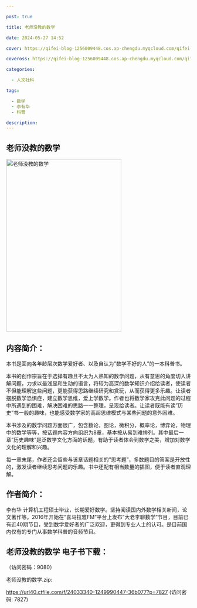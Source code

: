 ```yaml
---

post: true

title: 老师没教的数学

date: 2024-05-27 14:52

cover: https://qifei-blog-1256009448.cos.ap-chengdu.myqcloud.com/qifei-blog/660aac719f345e8d0335196f.jpg

coveross: https://qifei-blog-1256009448.cos.ap-chengdu.myqcloud.com/qifei-blog/660aac719f345e8d0335196f.jpg

categories:

  - 人文社科

tags:

  - 数学
  - 李有华
  - 科普

description:
---
```


## 老师没教的数学
<img alt="老师没教的数学 " class="aligncenter loading" data-was-processed="true" decoding="async" fetchpriority="high" height="471" src="https://qifei-blog-1256009448.cos.ap-chengdu.myqcloud.com/qifei-blog/660aac719f345e8d0335196f.jpg" style="cursor: zoom-in;" width="314"/>

## 内容简介：

本书是面向各年龄层次数学爱好者、以及自认为”数学不好的人”的一本科普书。

本书的创作宗旨在于选择有趣且不太为人熟知的数学问题，从有意思的角度切入讲解问题，力求以最浅显和生动的语言，将较为高深的数学知识介绍给读者，使读者不但能理解这些问题，更能获得思路继续研究和赏玩，从而获得更多乐趣。让读者摆脱数学恐惧症，建立数学思维，爱上学数学。作者也将数学家攻克此问题的过程中所遇到的困难，解决困难的思路一一整理，呈现给读者。让读者既能有读”历史”书一般的趣味，也能感受数学家的高超思维模式与某些问题的意外困难。

本书涉及的数学问题方面很广，包含数论，图论，微积分，概率论，博弈论，物理中的数学等等，按话题内容方向组织为8章，基本按从易到难排列。其中最后一章”历史趣味”是泛数学文化方面的话题，有助于读者体会到数学之美，增加对数学文化的理解和兴趣。

每一章末尾，作者还会留些与该章话题相关的”思考题”，多数题目的答案是开放性的，激发读者继续思考问题的乐趣。书中还配有相当数量的插图，便于读者直观理解。

## 作者简介：

李有华 计算机工程硕士毕业，长期爱好数学。坚持阅读国内外数学相关新闻，论文著作等。2016年开始在”喜马拉雅FM”平台上发布”大老李聊数学”节目，目前已有近40期节目，受到数学爱好者的广泛欢迎，更得到专业人士的认可。是目前国内仅有的专门从事数学科普的音频节目。

## 老师没教的数学 电子书下载：

 （访问密码：9080）

老师没教的数学.zip: 

https://url40.ctfile.com/f/24033340-1249990447-36b077?p=7827 (访问密码: 7827)
